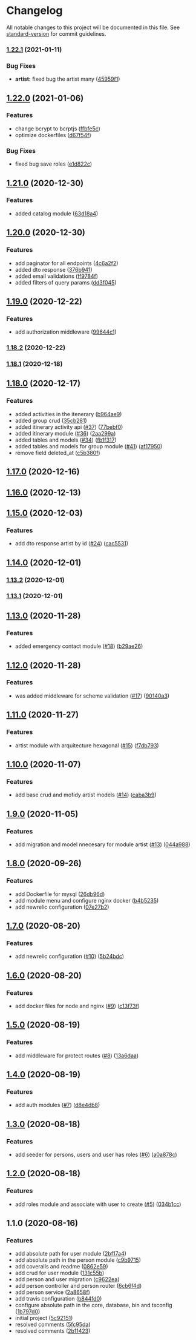 # Changelog

All notable changes to this project will be documented in this file. See [standard-version](https://github.com/conventional-changelog/standard-version) for commit guidelines.

### [1.22.1](https://github.com/Alver23/cast-entertainment/compare/v1.22.0...v1.22.1) (2021-01-11)


### Bug Fixes

* **artist:** fixed bug the artist many ([45959f1](https://github.com/Alver23/cast-entertainment/commit/45959f1984e716f1b52526bc0eab2857bc7c2261))

## [1.22.0](https://github.com/Alver23/cast-entertainment/compare/v1.21.0...v1.22.0) (2021-01-06)


### Features

* change bcrypt to bcrptjs ([ffbfe5c](https://github.com/Alver23/cast-entertainment/commit/ffbfe5c371d662534a2c237c51c37a8408e70291))
* optimize dockerfiles ([d67f54f](https://github.com/Alver23/cast-entertainment/commit/d67f54f23552f4bb4269339e8c8c8272024624ce))


### Bug Fixes

* fixed bug save roles ([e1d822c](https://github.com/Alver23/cast-entertainment/commit/e1d822c7485369504a213e381f9b5b75a715591a))

## [1.21.0](https://github.com/Alver23/cast-entertainment/compare/v1.20.0...v1.21.0) (2020-12-30)


### Features

* added catalog module ([63d18a4](https://github.com/Alver23/cast-entertainment/commit/63d18a4eac1a3cf28eb630ef6d848d84ac722946))

## [1.20.0](https://github.com/Alver23/cast-entertainment/compare/v1.19.0...v1.20.0) (2020-12-30)


### Features

* add paginator for all endpoints ([4c6a2f2](https://github.com/Alver23/cast-entertainment/commit/4c6a2f2758c8db02ec11b190cb3646536a01192b))
* added dto response ([376b941](https://github.com/Alver23/cast-entertainment/commit/376b941093575c0f7e38c55386614e3b507927c4))
* added email validations ([ff9784f](https://github.com/Alver23/cast-entertainment/commit/ff9784f5c4165114cd507268dc3f0b83fbf6d227))
* added filters of query params ([dd3f045](https://github.com/Alver23/cast-entertainment/commit/dd3f045ad5469543340786e11a25daca8f431a30))

## [1.19.0](https://github.com/Alver23/cast-entertainment/compare/v1.18.2...v1.19.0) (2020-12-22)


### Features

* add authorization middleware ([99644c1](https://github.com/Alver23/cast-entertainment/commit/99644c12e636db0afddfa2af4ef3bccfde3db188))

### [1.18.2](https://github.com/Alver23/cast-entertainment/compare/v1.18.1...v1.18.2) (2020-12-22)

### [1.18.1](https://github.com/Alver23/cast-entertainment/compare/v1.18.0...v1.18.1) (2020-12-18)

## [1.18.0](https://github.com/Alver23/cast-entertainment/compare/v1.17.0...v1.18.0) (2020-12-17)


### Features

* added activities in the itenerary ([b964ae9](https://github.com/Alver23/cast-entertainment/commit/b964ae9b52edd5c08313c5885e67ab0e2f4e6e5a))
* added group crud ([35cb281](https://github.com/Alver23/cast-entertainment/commit/35cb281d143f2cf82642f429583a7bfcf94ab4fa))
* added itinerary activity api ([#37](https://github.com/Alver23/cast-entertainment/issues/37)) ([77bebf0](https://github.com/Alver23/cast-entertainment/commit/77bebf0385b767c0e0dcc4cc182e6e6ab51cb508))
* added itinerary module ([#36](https://github.com/Alver23/cast-entertainment/issues/36)) ([2aa299a](https://github.com/Alver23/cast-entertainment/commit/2aa299a7d639d43553ea04d11fd4690e6f839c83))
* added tables and models ([#34](https://github.com/Alver23/cast-entertainment/issues/34)) ([fb1f317](https://github.com/Alver23/cast-entertainment/commit/fb1f317d53250a7322b028fb4818d1ff4edca49e))
* added tables and models for group module ([#41](https://github.com/Alver23/cast-entertainment/issues/41)) ([af17950](https://github.com/Alver23/cast-entertainment/commit/af17950cddbd9c0df5cc4fa813c6768a41d0cafa))
* remove field deleted_at ([c5b380f](https://github.com/Alver23/cast-entertainment/commit/c5b380f8b210cdbbf818a4c6ebc7d80f5f6d10f5))

## [1.17.0](https://github.com/Alver23/cast-entertainment/compare/v1.16.2...v1.17.0) (2020-12-16)

## [1.16.0](https://github.com/Alver23/cast-entertainment/compare/v1.15.2...v1.16.0) (2020-12-13)

## [1.15.0](https://github.com/Alver23/cast-entertainment/compare/v1.14.0...v1.15.0) (2020-12-03)


### Features

* add dto response artist by id ([#24](https://github.com/Alver23/cast-entertainment/issues/24)) ([cac5531](https://github.com/Alver23/cast-entertainment/commit/cac55316e575728e44e32019694e29bd7e4c4cec))

## [1.14.0](https://github.com/Alver23/cast-entertainment/compare/v1.13.2...v1.14.0) (2020-12-01)

### [1.13.2](https://github.com/Alver23/cast-entertainment/compare/v1.13.1...v1.13.2) (2020-12-01)

### [1.13.1](https://github.com/Alver23/cast-entertainment/compare/v1.13.0...v1.13.1) (2020-12-01)

## [1.13.0](https://github.com/Alver23/cast-entertainment/compare/v1.12.0...v1.13.0) (2020-11-28)


### Features

* added emergency contact module ([#18](https://github.com/Alver23/cast-entertainment/issues/18)) ([b29ae26](https://github.com/Alver23/cast-entertainment/commit/b29ae268dcdb9e87a667fb1901c59049f95b689b))

## [1.12.0](https://github.com/Alver23/cast-entertainment/compare/v1.11.0...v1.12.0) (2020-11-28)


### Features

* was added middleware for scheme validation ([#17](https://github.com/Alver23/cast-entertainment/issues/17)) ([90140a3](https://github.com/Alver23/cast-entertainment/commit/90140a3cb82cfaeb2799a078e5e2a26bc431c1a0))

## [1.11.0](https://github.com/Alver23/cast-entertainment/compare/v1.10.0...v1.11.0) (2020-11-27)


### Features

* artist module with arquitecture hexagonal ([#15](https://github.com/Alver23/cast-entertainment/issues/15)) ([f7db793](https://github.com/Alver23/cast-entertainment/commit/f7db793dfc677942f57611bf0046017200622b16))

## [1.10.0](https://github.com/Alver23/cast-entertainment/compare/v1.9.0...v1.10.0) (2020-11-07)


### Features

* add base crud and mofidy artist models ([#14](https://github.com/Alver23/cast-entertainment/issues/14)) ([caba3b9](https://github.com/Alver23/cast-entertainment/commit/caba3b99bc8f48ff6c72176e65644b8c852e9d59))

## [1.9.0](https://github.com/Alver23/cast-entertainment/compare/v1.8.0...v1.9.0) (2020-11-05)


### Features

* add migration and model nnecesary for module artist ([#13](https://github.com/Alver23/cast-entertainment/issues/13)) ([044a988](https://github.com/Alver23/cast-entertainment/commit/044a988bf3cd422b0ab6f4cb9c0f94c62bc5c348))

## [1.8.0](https://github.com/Alver23/cast-entertainment/compare/v1.7.0...v1.8.0) (2020-09-26)


### Features

* add Dockerfile for mysql ([26db96d](https://github.com/Alver23/cast-entertainment/commit/26db96d2d2caef1ec832a8fe02a3ee78c371e84d))
* add module menu and configure nginx docker ([b4b5235](https://github.com/Alver23/cast-entertainment/commit/b4b523582aee8a2aa0b9aeeec2fd9f84ad821cf0))
* add newrelic configuration ([07e27b2](https://github.com/Alver23/cast-entertainment/commit/07e27b2f7fe109678fedd8ff5876e5278245d7a5))

## [1.7.0](https://github.com/Alver23/cast-entertainment/compare/v1.6.0...v1.7.0) (2020-08-20)


### Features

* add newrelic configuration ([#10](https://github.com/Alver23/cast-entertainment/issues/10)) ([5b24bdc](https://github.com/Alver23/cast-entertainment/commit/5b24bdcf8e2eda1f20cf01f72ac5d552b83525d0))

## [1.6.0](https://github.com/Alver23/cast-entertainment/compare/v1.5.0...v1.6.0) (2020-08-20)


### Features

* add docker files for node and nginx ([#9](https://github.com/Alver23/cast-entertainment/issues/9)) ([c13f73f](https://github.com/Alver23/cast-entertainment/commit/c13f73f3dfb8ca593029dccd0a67b1118961dd8f))

## [1.5.0](https://github.com/Alver23/cast-entertainment/compare/v1.4.0...v1.5.0) (2020-08-19)


### Features

* add middleware for protect routes ([#8](https://github.com/Alver23/cast-entertainment/issues/8)) ([13a6daa](https://github.com/Alver23/cast-entertainment/commit/13a6daad668f5a8dd2bcbfc9b3cd6474bcdf3b5f))

## [1.4.0](https://github.com/Alver23/cast-entertainment/compare/v1.3.0...v1.4.0) (2020-08-19)


### Features

* add auth modules ([#7](https://github.com/Alver23/cast-entertainment/issues/7)) ([d8e4db8](https://github.com/Alver23/cast-entertainment/commit/d8e4db8a3098a5dc0d643ce2bcc18c5412dd46c6))

## [1.3.0](https://github.com/Alver23/cast-entertainment/compare/v1.2.0...v1.3.0) (2020-08-18)


### Features

* add seeder for persons, users and user has roles ([#6](https://github.com/Alver23/cast-entertainment/issues/6)) ([a0a878c](https://github.com/Alver23/cast-entertainment/commit/a0a878c963cad3cf7420bd128cbae216c270dc52))

## [1.2.0](https://github.com/Alver23/cast-entertainment/compare/v1.1.0...v1.2.0) (2020-08-18)


### Features

* add roles module and associate with user to create ([#5](https://github.com/Alver23/cast-entertainment/issues/5)) ([034b1cc](https://github.com/Alver23/cast-entertainment/commit/034b1cca6d57895ba21af582b3160f9733ba02af))

## 1.1.0 (2020-08-16)


### Features

* add absolute path for user module ([2bf17a4](https://github.com/Alver23/cast-entertainment/commit/2bf17a498a9ffdce465c0e762d5fd90bb8f4520c))
* add absolute path in the person module ([c9b9715](https://github.com/Alver23/cast-entertainment/commit/c9b9715bdd74026efbae24f49b44885703b4ad0b))
* add coveralls and readme ([0862e59](https://github.com/Alver23/cast-entertainment/commit/0862e5934fc140ee431ae23b07256d36dd32ce3e))
* add crud for user module ([131c55b](https://github.com/Alver23/cast-entertainment/commit/131c55b396fa0b2ede2ce8386f1a1dd671bb4c16))
* add person and user migration ([c9622ea](https://github.com/Alver23/cast-entertainment/commit/c9622ea5104fa3e0bd9caccb38b01151b896aa11))
* add person controller and person router ([6cb6f4d](https://github.com/Alver23/cast-entertainment/commit/6cb6f4dea1fcaa308a57c30d44567b84532cae47))
* add person service ([2a8658f](https://github.com/Alver23/cast-entertainment/commit/2a8658f3f0454512b52e084f0fe475769fb6a69d))
* add travis configuration ([b844fd0](https://github.com/Alver23/cast-entertainment/commit/b844fd075183848b10c37bd1f3b64f90e5beb7c3))
* configure absolute path in the core, database, bin and tsconfig ([1b797d0](https://github.com/Alver23/cast-entertainment/commit/1b797d0c4ef6cfb57535f2e060e3d0e382322669))
* initial project ([5c92151](https://github.com/Alver23/cast-entertainment/commit/5c92151b80bad75afb68c0631361444cebd370b0))
* resolved comments ([5fc95da](https://github.com/Alver23/cast-entertainment/commit/5fc95da2f6222e7ca95a99e07ad3817c4f632f2f))
* resolved comments ([2b11423](https://github.com/Alver23/cast-entertainment/commit/2b114234f631eef23137b57f993f011eb1f16bbb))
